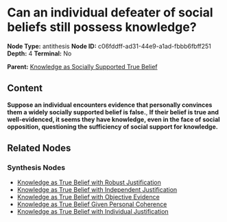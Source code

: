 # Can an individual defeater of social beliefs still possess knowledge?

**Node Type:** antithesis
**Node ID:** c06fddff-ad31-44e9-a1ad-fbbb6fbff251
**Depth:** 4
**Terminal:** No

**Parent:** [Knowledge as Socially Supported True Belief](knowledge-as-socially-supported-true-belief-synthesis-5a5cec28-a787-4951-a4fd-a3a469b4ad91.md)

## Content

**Suppose an individual encounters evidence that personally convinces them a widely socially supported belief is false.**, **If their belief is true and well-evidenced, it seems they have knowledge, even in the face of social opposition, questioning the sufficiency of social support for knowledge.**

## Related Nodes

### Synthesis Nodes

- [Knowledge as True Belief with Robust Justification](knowledge-as-true-belief-with-robust-justification-synthesis-4df1e5eb-4e7a-4d89-a618-e839cefd7e85.md)
- [Knowledge as True Belief with Independent Justification](knowledge-as-true-belief-with-independent-justification-synthesis-9a5a39f8-07cf-4bfd-b087-1de840e44cb3.md)
- [Knowledge as True Belief with Objective Evidence](knowledge-as-true-belief-with-objective-evidence-synthesis-1d5c32cf-3364-4b38-9bda-be16100bf4af.md)
- [Knowledge as True Belief Given Personal Coherence](knowledge-as-true-belief-given-personal-coherence-synthesis-111f40d8-3084-4baf-9235-b4b67e619976.md)
- [Knowledge as True Belief with Individual Justification](knowledge-as-true-belief-with-individual-justification-synthesis-1d520966-98bd-4bdb-a8be-af4cd90934b5.md)

